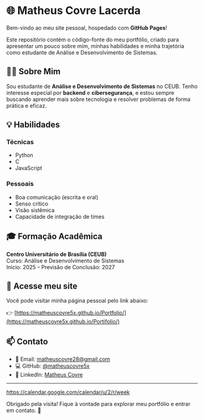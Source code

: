 # 🌐 Matheus Covre Lacerda

Bem-vindo ao meu site pessoal, hospedado com **GitHub Pages**!

Este repositório contém o código-fonte do meu portfólio, criado para apresentar um pouco sobre mim, minhas habilidades e minha trajetória como estudante de Análise e Desenvolvimento de Sistemas.

## 👨‍💻 Sobre Mim

Sou estudante de **Análise e Desenvolvimento de Sistemas** no CEUB. Tenho interesse especial por **backend** e **cibersegurança**, e estou sempre buscando aprender mais sobre tecnologia e resolver problemas de forma prática e eficaz.

## 💡 Habilidades

### Técnicas

- Python
- C
- JavaScript

### Pessoais

- Boa comunicação (escrita e oral)
- Senso crítico
- Visão sistêmica
- Capacidade de integração de times

## 🎓 Formação Acadêmica

**Centro Universitário de Brasília (CEUB)**\
Curso: Análise e Desenvolvimento de Sistemas\
Início: 2025 – Previsão de Conclusão: 2027

## 🚀 Acesse meu site

Você pode visitar minha página pessoal pelo link abaixo:

👉 [https://matheuscovre5x.github.io/Portfolio/](https://matheuscovre5x.github.io/Portifolio/)

## 📫 Contato

- 📧 Email: [matheuscovre28@gmail.com](mailto:matheuscovre28@gmail.com)
- 💻 GitHub: [@matheuscovre5x](https://github.com/matheuscovre5x)
- 🔗 LinkedIn: [Matheus Covre](https://www.linkedin.com/in/matheus-covre-744520365/)

---
https://calendar.google.com/calendar/u/2/r/week

Obrigado pela visita! Fique à vontade para explorar meu portfólio e entrar em contato. 🚀

